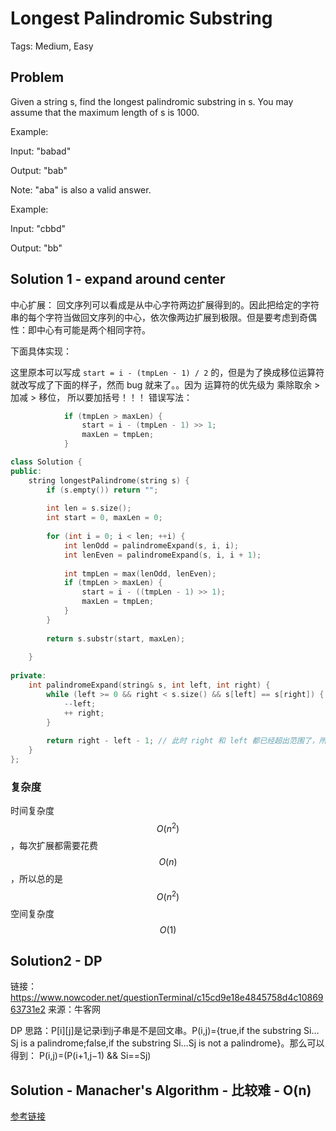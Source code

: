 # Longest Palindromic Substring

Tags: Medium, Easy

## Problem

Given a string s, find the longest palindromic substring in s. You may assume that the maximum length of s is 1000.

Example:

Input: "babad"

Output: "bab"

Note: "aba" is also a valid answer.

Example:

Input: "cbbd"

Output: "bb"

## Solution 1 - expand around center

中心扩展：
回文序列可以看成是从中心字符两边扩展得到的。因此把给定的字符串的每个字符当做回文序列的中心，依次像两边扩展到极限。但是要考虑到奇偶性：即中心有可能是两个相同字符。

下面具体实现：

这里原本可以写成 `start = i - (tmpLen - 1) / 2` 的，但是为了换成移位运算符就改写成了下面的样子，然而 bug 就来了。。因为 运算符的优先级为 乘除取余 > 加减 > 移位， 所以要加括号！！！
错误写法：
```cpp
            if (tmpLen > maxLen) {
                start = i - (tmpLen - 1) >> 1;
                maxLen = tmpLen;
            }
```

```cpp
class Solution {
public:
    string longestPalindrome(string s) {
        if (s.empty()) return "";
        
        int len = s.size();
        int start = 0, maxLen = 0;
        
        for (int i = 0; i < len; ++i) {
            int lenOdd = palindromeExpand(s, i, i);
            int lenEven = palindromeExpand(s, i, i + 1);
            
            int tmpLen = max(lenOdd, lenEven);
            if (tmpLen > maxLen) {
                start = i - ((tmpLen - 1) >> 1);
                maxLen = tmpLen;
            }
        }
        
        return s.substr(start, maxLen);
        
    }
    
private:
    int palindromeExpand(string& s, int left, int right) {
        while (left >= 0 && right < s.size() && s[left] == s[right]) {
            --left;
            ++ right;
        }
        
        return right - left - 1; // 此时 right 和 left 都已经超出范围了，所以要 -1
    }
};
```

### 复杂度

时间复杂度 $$O(n^2)$$，每次扩展都需要花费 $$O(n)$$，所以总的是 $$O(n^2)$$
空间复杂度 $$O(1)$$

## Solution2 - DP

链接：https://www.nowcoder.net/questionTerminal/c15cd9e18e4845758d4c1086963731e2
来源：牛客网

DP 思路：P[i][j]是记录i到j子串是不是回文串。P(i,j)={true,if the substring Si…Sj is a palindrome;false,if the substring Si…Sj is not a palindrome}。那么可以得到：
P(i,j)=(P(i+1,j−1) && Si==Sj)

## Solution - Manacher's Algorithm - 比较难 - O(n)

[参考链接](http://articles.leetcode.com/longest-palindromic-substring-part-ii/)